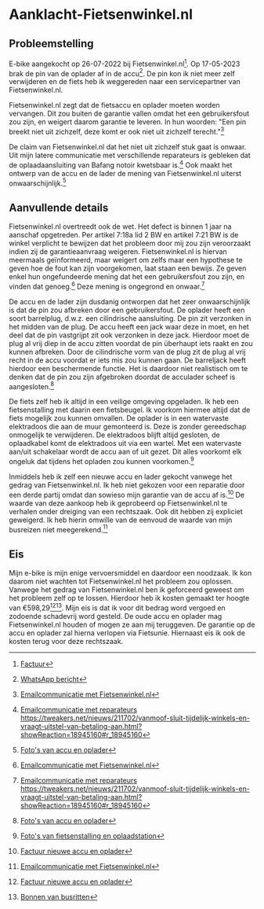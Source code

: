 # Aanklacht-Fietsenwinkel.nl

## Probleemstelling

E-bike aangekocht op 26-07-2022 bij Fietsenwinkel.nl[^1]. Op 17-05-2023 brak de pin van de oplader af in de accu[^2]. De pin kon ik niet meer zelf verwijderen en de fiets heb ik weggereden naar een servicepartner van Fietsenwinkel.nl.

Fietsenwinkel.nl zegt dat de fietsaccu en oplader moeten worden vervangen. Dit zou buiten de garantie vallen omdat het een gebruikersfout zou zijn, en weigert daarom garantie te leveren. In hun woorden: "Een pin breekt niet uit zichzelf, deze komt er ook niet uit zichzelf terecht."[^3]

De claim van Fietsenwinkel.nl dat het niet uit zichzelf stuk gaat is onwaar. Uit mijn latere communicatie met verschillende reparateurs is gebleken dat de oplaadaansluiting van Bafang notoir kwetsbaar is.[^4] Ook maakt het ontwerp van de accu en de lader de mening van Fietsenwinkel.nl uiterst onwaarschijnlijk.[^5]

## Aanvullende details

Fietsenwinkel.nl overtreedt ook de wet. Het defect is binnen 1 jaar na aanschaf opgetreden. Per artikel 7:18a lid 2 BW en artikel 7:21 BW is de winkel verplicht te bewijzen dat het probleem door mij zou zijn veroorzaakt indien zij de garantieaanvraag weigeren. Fietsenwinkel.nl is hiervan meermaals geïnformeerd, maar weigert om zelfs maar een hypothese te geven hoe de fout kan zijn voorgekomen, laat staan een bewijs. Ze geven enkel hun ongefundeerde mening dat het een gebruikersfout zou zijn, en vinden dat genoeg.[^3] Deze mening is ongegrond en onwaar.[^4]

De accu en de lader zijn dusdanig ontworpen dat het zeer onwaarschijnlijk is dat de pin zou afbreken door een gebruikersfout. De oplader heeft een soort barrelplug, d.w.z. een cilindrische aansluiting. De pin zit verzonken in het midden van de plug. De accu heeft een jack waar deze in moet, en het deel dat de pin vastgrijpt zit ook verzonken in deze jack. Hierdoor moet de plug al vrij diep in de accu zitten voordat de pin überhaupt iets raakt en zou kunnen afbreken. Door de cilindrische vorm van de plug zit de plug al vrij recht in de accu voordat er iets mis zou kunnen gaan. De barreljack heeft hierdoor een beschermende functie. Het is daardoor niet realistisch om te denken dat de pin zou zijn afgebroken doordat de acculader scheef is aangesloten.[^5]

De fiets zelf heb ik altijd in een veilige omgeving opgeladen. Ik heb een fietsenstalling met daarin een fietsbeugel. Ik voorkom hiermee altijd dat de fiets mogelijk zou kunnen omvallen. De oplader is in een watervaste elektradoos die aan de muur gemonteerd is. Deze is zonder gereedschap onmogelijk te verwijderen. De elektradoos blijft altijd gesloten, de oplaadkabel komt de elektradoos uit via een wartel. Met een watervaste aan/uit schakelaar wordt de accu aan of uit gezet. Dit alles voorkomt elk ongeluk dat tijdens het opladen zou kunnen voorkomen.[^6]

Inmiddels heb ik zelf een nieuwe accu en lader gekocht vanwege het gedrag van Fietsenwinkel.nl. Ik heb niet gekozen voor een reparatie door een derde partij omdat dan sowieso mijn garantie van de accu af is.[^7] De waarde van deze aankoop heb ik geprobeerd op Fietsenwinkel.nl te verhalen onder dreiging van een rechtszaak. Ook dit hebben zij expliciet geweigerd. Ik heb hierin omwille van de eenvoud de waarde van mijn busreizen niet meegerekend.[^3]

## Eis

Mijn e-bike is mijn enige vervoersmiddel en daardoor een noodzaak. Ik kon daarom niet wachten tot Fietsenwinkel.nl het probleem zou oplossen. Vanwege het gedrag van Fietsenwinkel.nl ben ik geforceerd geweest om het probleem zelf op te lossen. Hierdoor heb ik kosten gemaakt ter hoogte van €598,29[^7][^8]. Mijn eis is dat ik voor dit bedrag word vergoed en zodoende schadevrij word gesteld. De oude accu en oplader mag Fietsenwinkel.nl houden of mogen ze aan mij teruggeven. De garantie op de accu en oplader zal hierna verlopen via Fietsunie. Hiernaast eis ik ook de kosten terug voor deze rechtszaak.

[^1]: [Factuur](%5B1%5D%20Factuur%20Fietsenwinkel.nl/Factuur-35013.pdf)
[^2]: [WhatsApp bericht](%5B2%5D%20WhatsApp%20bericht/Aanmelding%20fietsreparatie.jpg)
[^3]: [Emailcommunicatie met Fietsenwinkel.nl](%5B3%5D%20Emailcommunicatie%20met%20Fietsenwinkel.nl/Formeel%20verzoek%20voor%20garantieservice%20met%20betrekking%20tot%20elektrische%20fietslader%20en%20accu.eml)
[^4]: [Emailcommunicatie met reparateurs](%5B4%5D%20Emailcommunicatie%20met%20reparateurs)\
https://tweakers.net/nieuws/211702/vanmoof-sluit-tijdelijk-winkels-en-vraagt-uitstel-van-betaling-aan.html?showReaction=18945160#r_18945160
[^5]: [Foto's van accu en oplader](%5B5%5D%20Foto's%20van%20accu%20en%20oplader)
[^6]: [Foto's van fietsenstalling en oplaadstation](%5B6%5D%20Foto's%20van%20fietsenstalling%20en%20oplaadstation)
[^7]: [Factuur nieuwe accu en oplader](%5B7%5D%20Factuur%20nieuwe%20accu%20en%20oplader/F-2023-05-1855.pdf)
[^8]: [Bonnen van busritten](%5B8%5D%20Bonnen%20van%20busritten)
